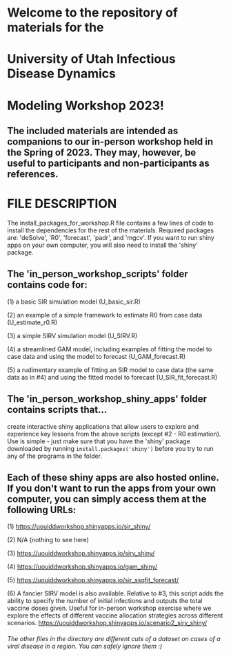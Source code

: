 # Welcome to the repository of materials for the

# University of Utah Infectious Disease Dynamics

# Modeling Workshop 2023!

## The included materials are intended as companions to our in-person workshop held in the Spring of 2023. They may, however, be useful to participants and non-participants as references.

# FILE DESCRIPTION

The install_packages_for_workshop.R file contains a few lines of code to install the dependencies for the rest of the materials. Required packages are: 'deSolve', 'R0', 'forecast', 'padr', and 'mgcv'. If you want to run shiny apps on your own computer, you will also need to install the 'shiny' package.

## The 'in_person_workshop_scripts' folder contains code for:

(1) a basic SIR simulation model (U_basic_sir.R)

(2) an example of a simple framework to estimate R0 from case data (U_estimate_r0.R)

(3) a simple SIRV simulation model (U_SIRV.R)

(4) a streamlined GAM model, including examples of fitting the model to case data and using the model to forecast (U_GAM_forecast.R)

(5) a rudimentary example of fitting an SIR model to case data (the same data as in #4) and using the fitted model to forecast (U_SIR_fit_forecast.R)

## The 'in_person_workshop_shiny_apps' folder contains scripts that...

create interactive shiny applications that allow users to explore and experience key lessons from the above scripts (except #2 - R0 estimation). Use is simple - just make sure that you have the 'shiny' package downloaded by running `install.packages('shiny')` before you try to run any of the programs in the folder.

## Each of these shiny apps are also hosted online. If you don't want to run the apps from your own computer, you can simply access them at the following URLs:

(1) <https://uouiddworkshop.shinyapps.io/sir_shiny/>

(2) N/A (nothing to see here)

(3) <https://uouiddworkshop.shinyapps.io/sirv_shiny/>

(4) <https://uouiddworkshop.shinyapps.io/gam_shiny/>

(5) <https://uouiddworkshop.shinyapps.io/sir_ssqfit_forecast/>

(6) A fancier SIRV model is also available. Relative to #3, this script adds the ability to specify the number of initial infections and outputs the total vaccine doses given. Useful for in-person workshop exercise where we explore the effects of different vaccine allocation strategies across different scenarios. <https://uouiddworkshop.shinyapps.io/scenario2_sirv_shiny/>

###### The other files in the directory are different cuts of a dataset on cases of a viral disease in a region. You can safely ignore them :)
